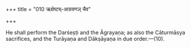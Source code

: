 +++
title = "010 ऋक्षेष्ट्य्-आग्रयणञ् चैव"

+++

He shall perform the Darśeṣṭi and the Āgrayaṇa; as also the Cāturmāsya sacrifices, and the Turāyaṇa and Dākṣāyaṇa in due order.—(10).